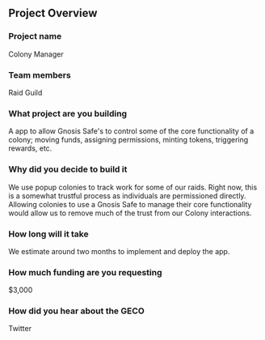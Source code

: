 ## Project Overview

### Project name
Colony Manager
### Team members 
Raid Guild
### What project are you building 
A app to allow Gnosis Safe's to control some of the core functionality of a colony; moving funds, assigning permissions, minting tokens, triggering rewards, etc.
### Why did you decide to build it 
We use popup colonies to track work for some of our raids. Right now, this is a somewhat trustful process as individuals are permissioned directly. Allowing colonies to use a Gnosis Safe to manage their core functionality would allow us to remove much of the trust from our Colony interactions.
### How long will it take 
We estimate around two months to implement and deploy the app.
### How much funding are you requesting  
$3,000
### How did you hear about the GECO
Twitter
